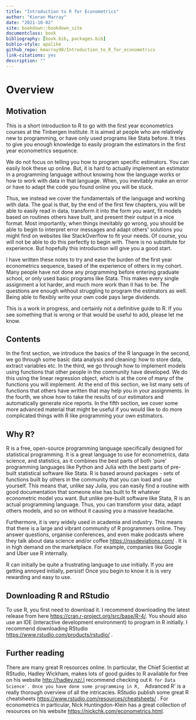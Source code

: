 ```yaml
--- 
title: "Introduction to R for Econometrics"
author: "Kieran Marray"
date: "2021-10-02"
site: bookdown::bookdown_site
documentclass: book
bibliography: [book.bib, packages.bib]
biblio-style: apalike
github_repo: kmarray98/Introduction_to_R_for_econometrics
link-citations: yes
description: ""
---
```


# Overview

## Motivation

This is a short introduction to R to go with the first year econometrics courses at the
Tinbergen Institute. It is aimed at people who are relatively new to programming,
or have only used programs like Stata before. It tries to give you enough knowledge
to easily program the estimators in the first year
econometrics sequence. 

We do not focus on telling you
how to program specific estimators. You can easily look these up online. But, it is
hard to actually implement an estimator in a programming language without knowing how the language works or how to work
with data in that language. When, you inevitably make an error or have to adapt the code you found
online you will be stuck. 


Thus, we instead we cover the fundamentals
of the language and working with data. The goal is that, by the end of the first
few chapters, you will be able to easily read in data, transform it into the
form you want, fit models based on routines others have built, and present their
output in a nice format. Most importantly,  when things inevitably go wrong,
you should be able to begin to interpret error
messages and adapt others' solutions you might find on websites like StackOverflow
to fit your needs. Of course, you will not be able to do this perfectly to begin
with. There is no substitute for experience. But hopefully this
introduction will give you a good start.

I have written these notes to try and ease the burden of the first year econometrics
sequence, based of the experience of others in my cohort. 
Many people have not done any programming before entering graduate school, or 
only used basic programs like Stata. This makes every single assignment a lot harder,
and much more work than it has to be. The questions are enough without struggling to
program the estimators as well.
Being able to flexibly write your own code pays large dividends.

This is a work in progress, and certainly not a definitive guide to R. If you see 
something that is wrong or that would be useful to add, please let me know. 

## Contents

In the first section, we introduce the basics of the R language In the second, we
go through some basic data analysis and cleaning: how to store data, extract variables etc. 
In the third, we go through how to implement models using functions that other 
people in the community have developed. We do this using the linear regression object, which
is at the core of many of the functions you will implement. At the end of this
section, we list many sets of functions that others have written that may help you
in your assignments. In the fourth, we
show how to take the results of our estimators and automatically generate nice reports.
In the fifth section, we cover some more advanced material that might be useful
if you would like to do more complicated things with R like programming your own
estimators. 

## Why R?

R is a free, open-source programming language specifically designed for statistical
programming. It is a great language to use for econometrics, data science, and statistics, 
as it combines the best parts of both 'pure' programming languages like Python and Julia
with the best parts of pre-built statistical software like Stata. R is based around
packages - sets of functions built by others in the community that you can load
and use yourself. This means that, unlike say Julia, you can easily find a routine
with good documentation that someone else has built to fit whatever econometric 
model you want. But unlike pre-built software like Stata, R is an actual programming 
language. Thus, you can transform your data, adapt others models, and so on
without it causing you a massive headache.

Furthermore, it is very widely used in academia and industry. This means that 
there is a large and vibrant community of R programmers online. They answer
questions, organise conferences, and even make podcasts where they talk about
data science and/or coffee  https://nssdeviations.com/ . It is
in high demand on the marketplace. For example, companies like Google
and Uber use R internally. 

R can initially be quite a frustrating language to use initially. If you are
getting annoyed initially, persist! Once you
begin to know it is is very rewarding and easy to use.

## Downloading R and RStudio

To use R, you first need to download it. I recommend downloading the latest 
release from here https://cran.r-project.org/src/base/R-4/. You should also
use an IDE (interactive development environment) to program in R initially. I
recommend downloading RStudio https://www.rstudio.com/products/rstudio/ .

## Further reading

There are many great R resources online. In particular, the Chief Scientist at 
RStudio, Hadley Wickham, makes lots of good guides to R available for free on
his website http://hadley.nz/.I recommend checking out `R for Data
Science'. Once you have done some programming in R, 
`Advanced R' is a really thorough overview of all the intricacies. RStudio publish
some great R cheatsheets https://www.rstudio.com/resources/cheatsheets/ . For econometrics
in particular, Nick Huntingdon-Klein has a great collection of resources
on his website https://nickchk.com/econometrics.html.


```
